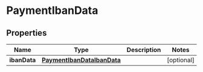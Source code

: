 

# PaymentIbanData


## Properties

| Name | Type | Description | Notes |
|------------ | ------------- | ------------- | -------------|
|**ibanData** | [**PaymentIbanDataIbanData**](PaymentIbanDataIbanData.md) |  |  [optional] |



